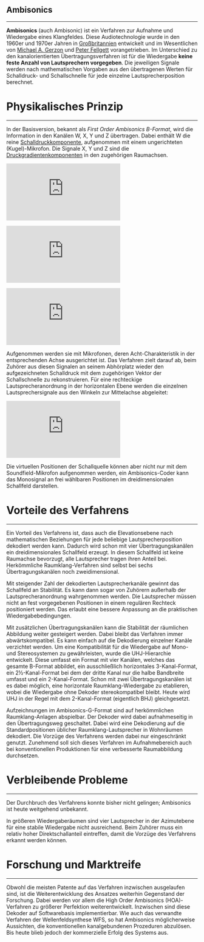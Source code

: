 ## Ambisonics
---------------------------------------------------------------------------------------------------------------------------------------------------------------------------------
**Ambisonics** (auch Ambisonic) ist ein Verfahren zur Aufnahme und Wiedergabe eines Klangfeldes. Diese Audiotechnologie wurde in den 1960er und 1970er Jahren in [Großbritannien](https://de.wikipedia.org/wiki/Vereinigtes_K%C3%B6nigreich) entwickelt und im Wesentlichen von [Michael A. Gerzon](https://de.wikipedia.org/wiki/Michael_Gerzon) und [Peter Fellgett](https://de.wikipedia.org/wiki/Peter_Fellgett) vorangetrieben. Im Unterschied zu den kanalorientierten Übertragungsverfahren ist für die Wiedergabe **keine feste Anzahl von Lautsprechern vorgegeben**. Die jeweiligen Signale werden nach mathematischen Vorgaben aus den übertragenen Werten für Schalldruck- und Schallschnelle für jede einzelne Lautsprecherposition berechnet.

# Physikalisches Prinzip
---------------------------------------------------------------------------------------------------------------------------------------------------------------------------------
In der Basisversion, bekannt als *First Order Ambisonics B-Format*, wird die Information in den Kanälen W, X, Y und Z übertragen. Dabei enthält W die reine [Schalldruckkomponente](https://de.wikipedia.org/wiki/Schalldruck), aufgenommen mit einem ungerichteten (Kugel)-Mikrofon. Die Signale X, Y und Z sind die [Druckgradientenkomponenten](https://de.wikipedia.org/wiki/Druckgradientenmikrophon) in den zugehörigen Raumachsen.

![equation](http://www.sciweavers.org/tex2img.php?eq=%7B%5Cdisplaystyle%20W%3D1%7D&bc=White&fc=Black&im=jpg&fs=12&ff=arev&edit=0)

![equation](http://www.sciweavers.org/tex2img.php?eq=%7B%5Cdisplaystyle%20X%3D%7B%5Csqrt%20%7B2%7D%7D%5Ccos%20%5Cphi%20%7D&bc=White&fc=Black&im=jpg&fs=12&ff=arev&edit=0)

![equation](http://www.sciweavers.org/tex2img.php?eq=%7B%5Cdisplaystyle%20Y%3D%7B%5Csqrt%20%7B2%7D%7D%5Csin%20%5Cphi%20%7D&bc=White&fc=Black&im=jpg&fs=12&ff=arev&edit=0)

Aufgenommen werden sie mit Mikrofonen, deren Acht-Charakteristik in der entsprechenden Achse ausgerichtet ist. Das Verfahren zielt darauf ab, beim Zuhörer aus diesen Signalen an seinem Abhörplatz wieder den aufgezeichneten Schalldruck mit dem zugehörigen Vektor der Schallschnelle zu rekonstruieren. Für eine rechteckige Lautsprecheranordnung in der horizontalen Ebene werden die einzelnen Lautsprechersignale aus den Winkeln zur Mittelachse abgeleitet:

![equation](http://www.sciweavers.org/tex2img.php?eq=%7B%5Cdisplaystyle%20P_%7Bn%7D%3DW%2BX%2F%28%7B%5Csqrt%20%7B2%7D%7D%5Ccos%20%5Ctheta%20_%7Bn%7D%29%2BY%2F%28%7B%5Csqrt%20%7B2%7D%7D%5Csin%20%5Ctheta%20_%7Bn%7D%29%5C%2C%7D&bc=White&fc=Black&im=jpg&fs=12&ff=arev&edit=0)

Die virtuellen Positionen der Schallquelle können aber nicht nur mit dem Soundfield-Mikrofon aufgenommen werden, ein Ambisonics-Coder kann das Monosignal an frei wählbaren Positionen im dreidimensionalen Schallfeld darstellen.

# Vorteile des Verfahrens
---------------------------------------------------------------------------------------------------------------------------------------------------------------------------------
Ein Vorteil des Verfahrens ist, dass auch die Elevationsebene nach mathematischen Beziehungen für jede beliebige Lautsprecherposition dekodiert werden kann. Dadurch wird schon mit vier Übertragungskanälen ein dreidimensionales Schallfeld erzeugt. In diesem Schallfeld ist keine Raumachse bevorzugt, alle Lautsprecher tragen ihren Anteil bei. Herkömmliche Raumklang-Verfahren sind selbst bei sechs Übertragungskanälen noch zweidimensional.

Mit steigender Zahl der dekodierten Lautsprecherkanäle gewinnt das Schallfeld an Stabilität. Es kann dann sogar von Zuhörern außerhalb der Lautsprecheranordnung wahrgenommen werden. Die Lautsprecher müssen nicht an fest vorgegebenen Positionen in einem regulären Rechteck positioniert werden. Das erlaubt eine bessere Anpassung an die praktischen Wiedergabebedingungen.

Mit zusätzlichen Übertragungskanälen kann die Stabilität der räumlichen Abbildung weiter gesteigert werden. Dabei bleibt das Verfahren immer abwärtskompatibel. Es kann einfach auf die Dekodierung einzelner Kanäle verzichtet werden. Um eine Kompatibilität für die Wiedergabe auf Mono- und Stereosystemen zu gewährleisten, wurde die UHJ-Hierarchie entwickelt. Diese umfasst ein Format mit vier Kanälen, welches das gesamte B-Format abbildet, ein ausschließlich horizontales 3-Kanal-Format, ein 2½-Kanal-Format bei dem der dritte Kanal nur die halbe Bandbreite umfasst und ein 2-Kanal-Format. Schon mit zwei Übertragungskanälen ist es dabei möglich, eine horizontale Raumklang-Wiedergabe zu etablieren, wobei die Wiedergabe ohne Dekoder stereokompatibel bleibt. Heute wird UHJ in der Regel mit dem 2-Kanal-Format (eigentlich BHJ) gleichgesetzt.

Aufzeichnungen im Ambisonics-G-Format sind auf herkömmlichen Raumklang-Anlagen abspielbar. Der Dekoder wird dabei aufnahmeseitig in den Übertragungsweg geschaltet. Dabei wird eine Dekodierung auf die Standardpositionen üblicher Raumklang-Lautsprecher in Wohnräumen dekodiert. Die Vorzüge des Verfahrens werden dabei nur eingeschränkt genutzt. Zunehmend soll sich dieses Verfahren im Aufnahmebereich auch bei konventionellen Produktionen für eine verbesserte Raumabbildung durchsetzen.

# Verbleibende Probleme
---------------------------------------------------------------------------------------------------------------------------------------------------------------------------------
Der Durchbruch des Verfahrens konnte bisher nicht gelingen; Ambisonics ist heute weitgehend unbekannt.

In größeren Wiedergaberäumen sind vier Lautsprecher in der Azimutebene für eine stabile Wiedergabe nicht ausreichend. Beim Zuhörer muss ein relativ hoher Direktschallanteil eintreffen, damit die Vorzüge des Verfahrens erkannt werden können.

# Forschung und Marktreife
---------------------------------------------------------------------------------------------------------------------------------------------------------------------------------
Obwohl die meisten Patente auf das Verfahren inzwischen ausgelaufen sind, ist die Weiterentwicklung des Ansatzes weiterhin Gegenstand der Forschung.
Dabei werden vor allem die High Order Ambisonics (HOA)-Verfahren zu größerer Perfektion weiterentwickelt. Inzwischen sind diese Dekoder auf Softwarebasis implementierbar. Wie auch das verwandte Verfahren der Wellenfeldsynthese WFS, so hat Ambisonics möglicherweise Aussichten, die konventionellen kanalgebundenen Prozeduren abzulösen. Bis heute blieb jedoch der kommerzielle Erfolg des Systems aus.
